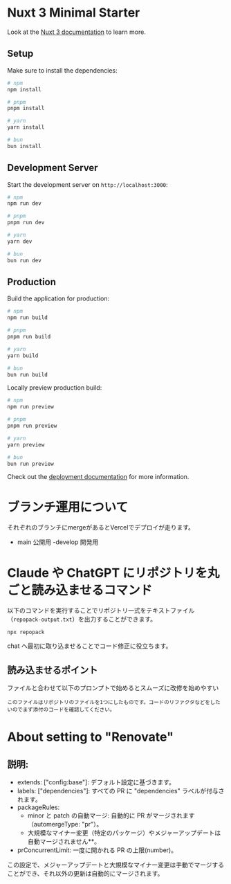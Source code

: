 # Nuxt 3 Minimal Starter

Look at the [Nuxt 3 documentation](https://nuxt.com/docs/getting-started/introduction) to learn more.

## Setup

Make sure to install the dependencies:

```bash
# npm
npm install

# pnpm
pnpm install

# yarn
yarn install

# bun
bun install
```

## Development Server

Start the development server on `http://localhost:3000`:

```bash
# npm
npm run dev

# pnpm
pnpm run dev

# yarn
yarn dev

# bun
bun run dev
```

## Production

Build the application for production:

```bash
# npm
npm run build

# pnpm
pnpm run build

# yarn
yarn build

# bun
bun run build
```

Locally preview production build:

```bash
# npm
npm run preview

# pnpm
pnpm run preview

# yarn
yarn preview

# bun
bun run preview
```

Check out the [deployment documentation](https://nuxt.com/docs/getting-started/deployment) for more information.

# ブランチ運用について
それぞれのブランチにmergeがあるとVercelでデプロイが走ります。

- main
公開用
-develop
開発用

# Claude や ChatGPT にリポジトリを丸ごと読み込ませるコマンド

以下のコマンドを実行することでリポジトリ一式をテキストファイル（`repopack-output.txt`）を出力することができます。

```
npx repopack
```

chat へ最初に取り込ませることでコード修正に役立ちます。

## 読み込ませるポイント

ファイルと合わせて以下のプロンプトで始めるとスムーズに改修を始めやすい

```
このファイルはリポジトリのファイルを1つにしたものです。コードのリファクタなどをしたいのでまず添付のコードを確認してください。
```

# About setting to "Renovate"

## 説明:

- extends: ["config:base"]: デフォルト設定に基づきます。
- labels: ["dependencies"]: すべての PR に "dependencies" ラベルが付与されます。
- packageRules:
  - minor と patch の自動マージ: 自動的に PR がマージされます（automergeType: "pr"）。
  - 大規模なマイナー変更（特定のパッケージ）やメジャーアップデートは自動マージされません\*\*。
- prConcurrentLimit: 一度に開かれる PR の上限(number)。

この設定で、メジャーアップデートと大規模なマイナー変更は手動でマージすることができ、それ以外の更新は自動的にマージされます。
